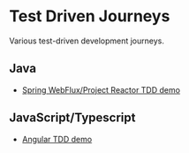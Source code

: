# Test Driven Journeys
Various test-driven development journeys.

## Java

- [Spring WebFlux/Project Reactor TDD demo](./spring-boot/webflux-tdd-demo/README.md)

## JavaScript/Typescript

- [Angular TDD demo](./angular/example1/README.md)


